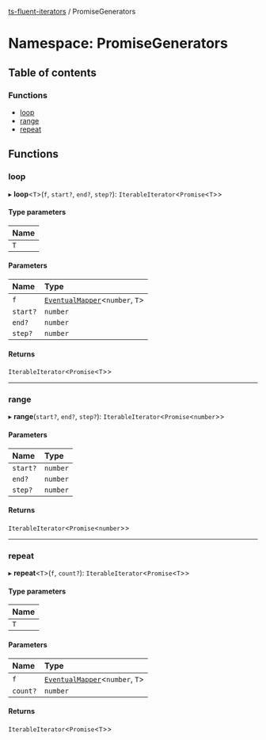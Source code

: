 [ts-fluent-iterators](../README.md) / PromiseGenerators

# Namespace: PromiseGenerators

## Table of contents

### Functions

- [loop](PromiseGenerators.md#loop)
- [range](PromiseGenerators.md#range)
- [repeat](PromiseGenerators.md#repeat)

## Functions

### loop

▸ **loop**\<`T`\>(`f`, `start?`, `end?`, `step?`): `IterableIterator`\<`Promise`\<`T`\>\>

#### Type parameters

| Name |
| :------ |
| `T` |

#### Parameters

| Name | Type |
| :------ | :------ |
| `f` | [`EventualMapper`](../README.md#eventualmapper)\<`number`, `T`\> |
| `start?` | `number` |
| `end?` | `number` |
| `step?` | `number` |

#### Returns

`IterableIterator`\<`Promise`\<`T`\>\>

___

### range

▸ **range**(`start?`, `end?`, `step?`): `IterableIterator`\<`Promise`\<`number`\>\>

#### Parameters

| Name | Type |
| :------ | :------ |
| `start?` | `number` |
| `end?` | `number` |
| `step?` | `number` |

#### Returns

`IterableIterator`\<`Promise`\<`number`\>\>

___

### repeat

▸ **repeat**\<`T`\>(`f`, `count?`): `IterableIterator`\<`Promise`\<`T`\>\>

#### Type parameters

| Name |
| :------ |
| `T` |

#### Parameters

| Name | Type |
| :------ | :------ |
| `f` | [`EventualMapper`](../README.md#eventualmapper)\<`number`, `T`\> |
| `count?` | `number` |

#### Returns

`IterableIterator`\<`Promise`\<`T`\>\>
